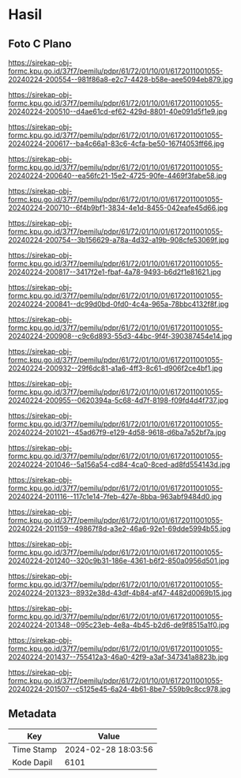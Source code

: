 # Hasil

## Foto C Plano

https://sirekap-obj-formc.kpu.go.id/37f7/pemilu/pdpr/61/72/01/10/01/6172011001055-20240224-200554--981f86a8-e2c7-4428-b58e-aee5094eb879.jpg

https://sirekap-obj-formc.kpu.go.id/37f7/pemilu/pdpr/61/72/01/10/01/6172011001055-20240224-200510--d4ae61cd-ef62-429d-8801-40e091d5f1e9.jpg

https://sirekap-obj-formc.kpu.go.id/37f7/pemilu/pdpr/61/72/01/10/01/6172011001055-20240224-200617--ba4c66a1-83c6-4cfa-be50-167f4053ff66.jpg

https://sirekap-obj-formc.kpu.go.id/37f7/pemilu/pdpr/61/72/01/10/01/6172011001055-20240224-200640--ea56fc21-15e2-4725-90fe-4469f3fabe58.jpg

https://sirekap-obj-formc.kpu.go.id/37f7/pemilu/pdpr/61/72/01/10/01/6172011001055-20240224-200710--6f4b9bf1-3834-4e1d-8455-042eafe45d66.jpg

https://sirekap-obj-formc.kpu.go.id/37f7/pemilu/pdpr/61/72/01/10/01/6172011001055-20240224-200754--3b156629-a78a-4d32-a19b-908cfe53069f.jpg

https://sirekap-obj-formc.kpu.go.id/37f7/pemilu/pdpr/61/72/01/10/01/6172011001055-20240224-200817--3417f2e1-fbaf-4a78-9493-b6d2f1e81621.jpg

https://sirekap-obj-formc.kpu.go.id/37f7/pemilu/pdpr/61/72/01/10/01/6172011001055-20240224-200841--dc99d0bd-0fd0-4c4a-965a-78bbc4132f8f.jpg

https://sirekap-obj-formc.kpu.go.id/37f7/pemilu/pdpr/61/72/01/10/01/6172011001055-20240224-200908--c9c6d893-55d3-44bc-9f4f-390387454e14.jpg

https://sirekap-obj-formc.kpu.go.id/37f7/pemilu/pdpr/61/72/01/10/01/6172011001055-20240224-200932--29f6dc81-a1a6-4ff3-8c61-d906f2ce4bf1.jpg

https://sirekap-obj-formc.kpu.go.id/37f7/pemilu/pdpr/61/72/01/10/01/6172011001055-20240224-200955--0620394a-5c68-4d7f-8198-f09fd4d4f737.jpg

https://sirekap-obj-formc.kpu.go.id/37f7/pemilu/pdpr/61/72/01/10/01/6172011001055-20240224-201021--45ad67f9-e129-4d58-9618-d6ba7a52bf7a.jpg

https://sirekap-obj-formc.kpu.go.id/37f7/pemilu/pdpr/61/72/01/10/01/6172011001055-20240224-201046--5a156a54-cd84-4ca0-8ced-ad8fd554143d.jpg

https://sirekap-obj-formc.kpu.go.id/37f7/pemilu/pdpr/61/72/01/10/01/6172011001055-20240224-201116--117c1e14-7feb-427e-8bba-963abf9484d0.jpg

https://sirekap-obj-formc.kpu.go.id/37f7/pemilu/pdpr/61/72/01/10/01/6172011001055-20240224-201159--49867f8d-a3e2-46a6-92e1-69dde5994b55.jpg

https://sirekap-obj-formc.kpu.go.id/37f7/pemilu/pdpr/61/72/01/10/01/6172011001055-20240224-201240--320c9b31-186e-4361-b6f2-850a0956d501.jpg

https://sirekap-obj-formc.kpu.go.id/37f7/pemilu/pdpr/61/72/01/10/01/6172011001055-20240224-201323--8932e38d-43df-4b84-af47-4482d0069b15.jpg

https://sirekap-obj-formc.kpu.go.id/37f7/pemilu/pdpr/61/72/01/10/01/6172011001055-20240224-201348--095c23eb-4e8a-4b45-b2d6-de9f8515a1f0.jpg

https://sirekap-obj-formc.kpu.go.id/37f7/pemilu/pdpr/61/72/01/10/01/6172011001055-20240224-201437--755412a3-46a0-42f9-a3af-347341a8823b.jpg

https://sirekap-obj-formc.kpu.go.id/37f7/pemilu/pdpr/61/72/01/10/01/6172011001055-20240224-201507--c5125e45-6a24-4b61-8be7-559b9c8cc978.jpg


## Metadata

| Key        | Value               |
| ---------- | ------------------- |
| Time Stamp | 2024-02-28 18:03:56 |
| Kode Dapil | 6101                |



